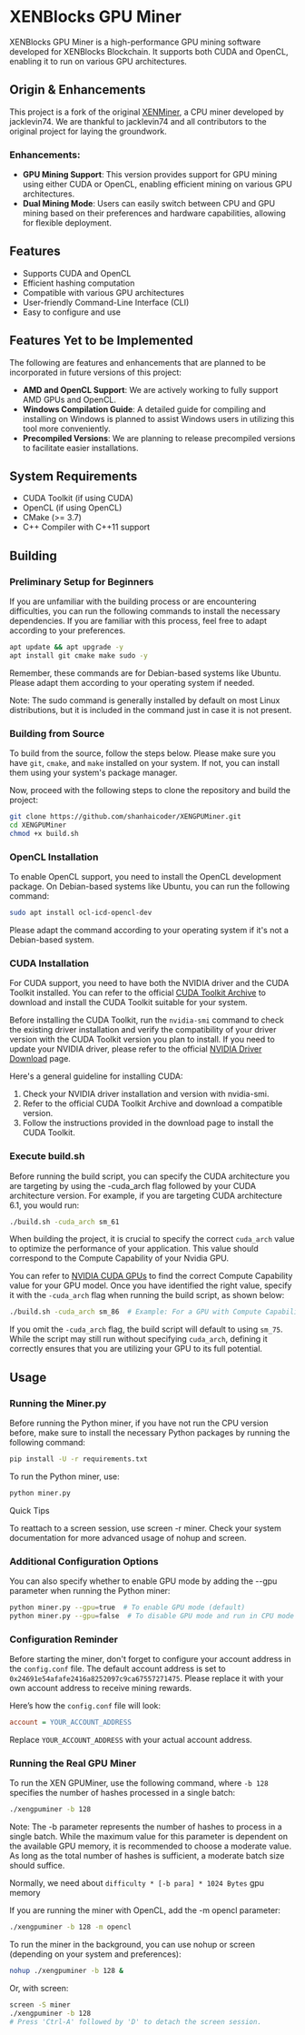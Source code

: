 # XENBlocks GPU Miner

XENBlocks GPU Miner is a high-performance GPU mining software developed for XENBlocks Blockchain. 
It supports both CUDA and OpenCL, enabling it to run on various GPU architectures.

## Origin & Enhancements

This project is a fork of the original [XENMiner](https://github.com/jacklevin74/xenminer), a CPU miner developed by jacklevin74. We are thankful to jacklevin74 and all contributors to the original project for laying the groundwork.

### Enhancements:
- **GPU Mining Support**: This version provides support for GPU mining using either CUDA or OpenCL, enabling efficient mining on various GPU architectures.
- **Dual Mining Mode**: Users can easily switch between CPU and GPU mining based on their preferences and hardware capabilities, allowing for flexible deployment.

## Features

- Supports CUDA and OpenCL
- Efficient hashing computation
- Compatible with various GPU architectures
- User-friendly Command-Line Interface (CLI)
- Easy to configure and use

## Features Yet to be Implemented

The following are features and enhancements that are planned to be incorporated in future versions of this project:

- **AMD and OpenCL Support**: We are actively working to fully support AMD GPUs and OpenCL.
- **Windows Compilation Guide**: A detailed guide for compiling and installing on Windows is planned to assist Windows users in utilizing this tool more conveniently.
- **Precompiled Versions**: We are planning to release precompiled versions to facilitate easier installations.

## System Requirements

- CUDA Toolkit (if using CUDA)
- OpenCL (if using OpenCL)
- CMake (>= 3.7)
- C++ Compiler with C++11 support

## Building

### Preliminary Setup for Beginners

If you are unfamiliar with the building process or are encountering difficulties, you can run the following commands to install the necessary dependencies. If you are familiar with this process, feel free to adapt according to your preferences.

```sh
apt update && apt upgrade -y
apt install git cmake make sudo -y
```
Remember, these commands are for Debian-based systems like Ubuntu. Please adapt them according to your operating system if needed.

Note: The sudo command is generally installed by default on most Linux distributions, but it is included in the command just in case it is not present.

### Building from Source

To build from the source, follow the steps below. Please make sure you have `git`, `cmake`, and `make` installed on your system. If not, you can install them using your system's package manager.

Now, proceed with the following steps to clone the repository and build the project:
``` bash
git clone https://github.com/shanhaicoder/XENGPUMiner.git 
cd XENGPUMiner
chmod +x build.sh
```


### OpenCL Installation
To enable OpenCL support, you need to install the OpenCL development package. On Debian-based systems like Ubuntu, you can run the following command:

```sh
sudo apt install ocl-icd-opencl-dev
```
Please adapt the command according to your operating system if it's not a Debian-based system.

### CUDA Installation
For CUDA support, you need to have both the NVIDIA driver and the CUDA Toolkit installed. You can refer to the official [CUDA Toolkit Archive](https://developer.nvidia.com/cuda-toolkit-archive) to download and install the CUDA Toolkit suitable for your system.

Before installing the CUDA Toolkit, run the `nvidia-smi` command to check the existing driver installation and verify the compatibility of your driver version with the CUDA Toolkit version you plan to install. If you need to update your NVIDIA driver, please refer to the official [NVIDIA Driver Download](https://www.nvidia.com/Download/index.aspx) page.

Here's a general guideline for installing CUDA:

1. Check your NVIDIA driver installation and version with nvidia-smi.
2. Refer to the official CUDA Toolkit Archive and download a compatible version.
3. Follow the instructions provided in the download page to install the CUDA Toolkit.

### Execute build.sh
Before running the build script, you can specify the CUDA architecture you are targeting by using the -cuda_arch flag followed by your CUDA architecture version. For example, if you are targeting CUDA architecture 6.1, you would run:

``` bash
./build.sh -cuda_arch sm_61
```

When building the project, it is crucial to specify the correct `cuda_arch` value to optimize the performance of your application. This value should correspond to the Compute Capability of your Nvidia GPU.

You can refer to [NVIDIA CUDA GPUs](https://developer.nvidia.com/cuda-gpus#compute) to find the correct Compute Capability value for your GPU model. Once you have identified the right value, specify it with the `-cuda_arch` flag when running the build script, as shown below:

```sh
./build.sh -cuda_arch sm_86  # Example: For a GPU with Compute Capability 8.6
```
If you omit the `-cuda_arch` flag, the build script will default to using `sm_75`. While the script may still run without specifying `cuda_arch`, defining it correctly ensures that you are utilizing your GPU to its full potential.

## Usage

### Running the Miner.py

Before running the Python miner, if you have not run the CPU version before, make sure to install the necessary Python packages by running the following command:
```sh
pip install -U -r requirements.txt
```

To run the Python miner, use:

```sh
python miner.py
```

Quick Tips

To reattach to a screen session, use screen -r miner.
Check your system documentation for more advanced usage of nohup and screen.

### Additional Configuration Options
You can also specify whether to enable GPU mode by adding the --gpu parameter when running the Python miner:

```sh
python miner.py --gpu=true  # To enable GPU mode (default)
python miner.py --gpu=false  # To disable GPU mode and run in CPU mode
```
### Configuration Reminder
Before starting the miner, don't forget to configure your account address in the `config.conf` file. The default account address is set to `0x24691e54afafe2416a8252097c9ca67557271475`. Please replace it with your own account address to receive mining rewards.

Here’s how the `config.conf` file will look:

```ini
account = YOUR_ACCOUNT_ADDRESS
```
Replace `YOUR_ACCOUNT_ADDRESS` with your actual account address.

### Running the Real GPU Miner

To run the XEN GPUMiner, use the following command, where `-b 128` specifies the number of hashes processed in a single batch:

```sh
./xengpuminer -b 128
```
Note: The -b parameter represents the number of hashes to process in a single batch. While the maximum value for this parameter is dependent on the available GPU memory, it is recommended to choose a moderate value. As long as the total number of hashes is sufficient, a moderate batch size should suffice.

Normally, we need about `difficulty * [-b para] * 1024 Bytes` gpu memory

If you are running the miner with OpenCL, add the -m opencl parameter:

```sh
./xengpuminer -b 128 -m opencl
```

To run the miner in the background, you can use nohup or screen (depending on your system and preferences):
```sh
nohup ./xengpuminer -b 128 &
```
Or, with screen:
```sh
screen -S miner
./xengpuminer -b 128
# Press 'Ctrl-A' followed by 'D' to detach the screen session.
```
